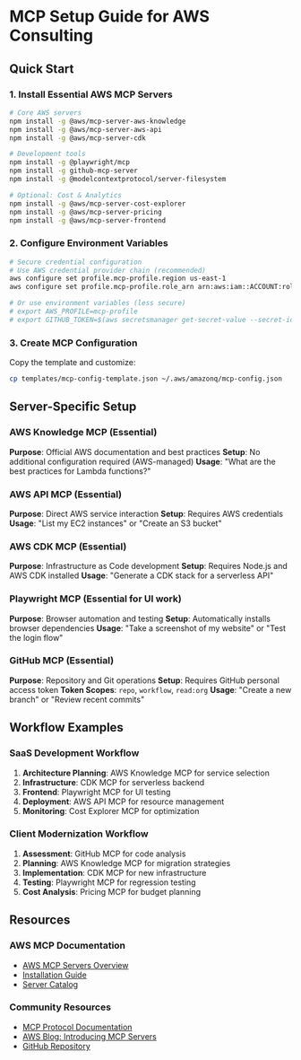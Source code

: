 # MCP Setup Guide for AWS Consulting

## Quick Start

### 1. Install Essential AWS MCP Servers

```bash
# Core AWS servers
npm install -g @aws/mcp-server-aws-knowledge
npm install -g @aws/mcp-server-aws-api  
npm install -g @aws/mcp-server-cdk

# Development tools
npm install -g @playwright/mcp
npm install -g github-mcp-server
npm install -g @modelcontextprotocol/server-filesystem

# Optional: Cost & Analytics
npm install -g @aws/mcp-server-cost-explorer
npm install -g @aws/mcp-server-pricing
npm install -g @aws/mcp-server-frontend
```

### 2. Configure Environment Variables

```bash
# Secure credential configuration
# Use AWS credential provider chain (recommended)
aws configure set profile.mcp-profile.region us-east-1
aws configure set profile.mcp-profile.role_arn arn:aws:iam::ACCOUNT:role/MCPRole

# Or use environment variables (less secure)
# export AWS_PROFILE=mcp-profile
# export GITHUB_TOKEN=$(aws secretsmanager get-secret-value --secret-id github-token --query SecretString --output text)
```

### 3. Create MCP Configuration

Copy the template and customize:
```bash
cp templates/mcp-config-template.json ~/.aws/amazonq/mcp-config.json
```

## Server-Specific Setup

### AWS Knowledge MCP (Essential)
**Purpose**: Official AWS documentation and best practices
**Setup**: No additional configuration required (AWS-managed)
**Usage**: "What are the best practices for Lambda functions?"

### AWS API MCP (Essential) 
**Purpose**: Direct AWS service interaction
**Setup**: Requires AWS credentials
**Usage**: "List my EC2 instances" or "Create an S3 bucket"

### AWS CDK MCP (Essential)
**Purpose**: Infrastructure as Code development
**Setup**: Requires Node.js and AWS CDK installed
**Usage**: "Generate a CDK stack for a serverless API"

### Playwright MCP (Essential for UI work)
**Purpose**: Browser automation and testing
**Setup**: Automatically installs browser dependencies
**Usage**: "Take a screenshot of my website" or "Test the login flow"

### GitHub MCP (Essential)
**Purpose**: Repository and Git operations
**Setup**: Requires GitHub personal access token
**Token Scopes**: `repo`, `workflow`, `read:org`
**Usage**: "Create a new branch" or "Review recent commits"

## Workflow Examples

### SaaS Development Workflow
1. **Architecture Planning**: AWS Knowledge MCP for service selection
2. **Infrastructure**: CDK MCP for serverless backend
3. **Frontend**: Playwright MCP for UI testing
4. **Deployment**: AWS API MCP for resource management
5. **Monitoring**: Cost Explorer MCP for optimization

### Client Modernization Workflow  
1. **Assessment**: GitHub MCP for code analysis
2. **Planning**: AWS Knowledge MCP for migration strategies
3. **Implementation**: CDK MCP for new infrastructure
4. **Testing**: Playwright MCP for regression testing
5. **Cost Analysis**: Pricing MCP for budget planning

## Resources

### AWS MCP Documentation
- [AWS MCP Servers Overview](https://awslabs.github.io/mcp/)
- [Installation Guide](https://awslabs.github.io/mcp/installation)
- [Server Catalog](https://awslabs.github.io/mcp/servers/)

### Community Resources
- [MCP Protocol Documentation](https://modelcontextprotocol.io/)
- [AWS Blog: Introducing MCP Servers](https://aws.amazon.com/blogs/machine-learning/introducing-aws-mcp-servers-for-code-assistants-part-1/)
- [GitHub Repository](https://github.com/awslabs/mcp)